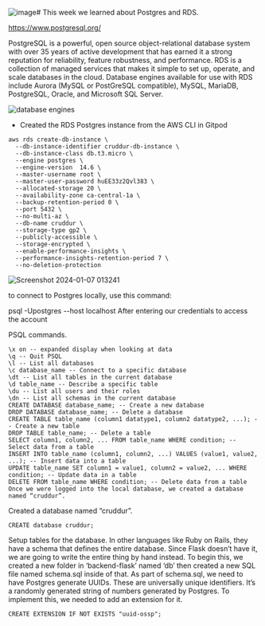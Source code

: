 ![image](https://github.com/bhanumalhotra123/aws-bootcamp-cruddur-2023/assets/144083659/64cedda0-bd38-4d59-8a3a-e509e2d8b782)# This week we learned about Postgres and RDS.

https://www.postgresql.org/

PostgreSQL is a powerful, open source object-relational database system with over 35 years of active development that has earned it a strong reputation for reliability, feature robustness, and performance. RDS is a collection of managed services that makes it simple to set up, operate, and scale databases in the cloud. Database engines available for use with RDS include Aurora (MySQL or PostGreSQL compatible), MySQL, MariaDB, PostgreSQL, Oracle, and Microsoft SQL Server.

![database engines](https://github.com/bhanumalhotra123/aws-bootcamp-cruddur-2023/assets/144083659/5bca0096-d59a-4360-bf03-0908d7a4685e)

  
- Created the RDS Postgres instance from the AWS CLI in Gitpod

```
aws rds create-db-instance \
  --db-instance-identifier cruddur-db-instance \
  --db-instance-class db.t3.micro \
  --engine postgres \
  --engine-version  14.6 \
  --master-username root \
  --master-user-password huEE33z2Qvl383 \
  --allocated-storage 20 \
  --availability-zone ca-central-1a \
  --backup-retention-period 0 \
  --port 5432 \
  --no-multi-az \
  --db-name cruddur \
  --storage-type gp2 \
  --publicly-accessible \
  --storage-encrypted \
  --enable-performance-insights \
  --performance-insights-retention-period 7 \
  --no-deletion-protection
```


![Screenshot 2024-01-07 013241](https://github.com/bhanumalhotra123/aws-bootcamp-cruddur-2023/assets/144083659/d665c087-5a6b-403d-8fad-8aee64dfd0d4)

 to connect to Postgres locally, use this command:

psql -Upostgres --host localhost
After entering our credentials to access the account

  
PSQL commands.
  
```
\x on -- expanded display when looking at data
\q -- Quit PSQL
\l -- List all databases
\c database_name -- Connect to a specific database
\dt -- List all tables in the current database
\d table_name -- Describe a specific table
\du -- List all users and their roles
\dn -- List all schemas in the current database
CREATE DATABASE database_name; -- Create a new database
DROP DATABASE database_name; -- Delete a database
CREATE TABLE table_name (column1 datatype1, column2 datatype2, ...); -- Create a new table
DROP TABLE table_name; -- Delete a table
SELECT column1, column2, ... FROM table_name WHERE condition; -- Select data from a table
INSERT INTO table_name (column1, column2, ...) VALUES (value1, value2, ...); -- Insert data into a table
UPDATE table_name SET column1 = value1, column2 = value2, ... WHERE condition; -- Update data in a table
DELETE FROM table_name WHERE condition; -- Delete data from a table
Once we were logged into the local database, we created a database named “cruddur”.
```


Created a database named “cruddur”.
```
CREATE database cruddur;
```
  
Setup tables for the database. 
In other languages like Ruby on Rails, they have a schema that defines the entire database.
Since Flask doesn’t have it, we are going to write the entire thing by hand instead.
To begin this, we created a new folder in ‘backend-flask’ named ‘db’ then created a new SQL file named schema.sql inside of that. 
As part of schema.sql, we need to have Postgres generate UUIDs. These are universally unique identifiers. 
It’s a randomly generated string of numbers generated by Postgres. To implement this, we needed to add an extension for it.

```
CREATE EXTENSION IF NOT EXISTS "uuid-ossp";
```

  




